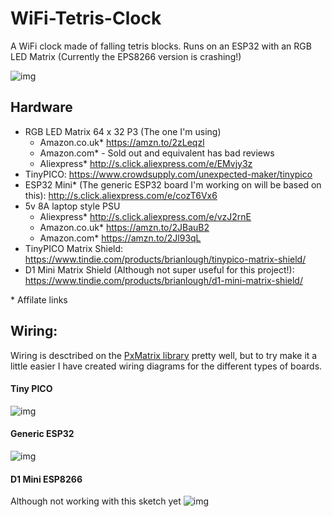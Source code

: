 # WiFi-Tetris-Clock
A WiFi clock made of falling tetris blocks. Runs on an ESP32 with an RGB LED Matrix (Currently the EPS8266 version is crashing!)

![img](https://thumbs.gfycat.com/RecklessSpecificKoodoo-size_restricted.gif)

## Hardware

- RGB LED Matrix 64 x 32 P3 (The one I'm using) 
  - Amazon.co.uk* https://amzn.to/2zLeqzl
  - Amazon.com*  - Sold out and equivalent has bad reviews
  - Aliexpress* http://s.click.aliexpress.com/e/EMvjy3z
- TinyPICO: https://www.crowdsupply.com/unexpected-maker/tinypico
- ESP32 Mini* (The generic ESP32 board I'm working on will be based on this): http://s.click.aliexpress.com/e/cozT6Vx6 
- 5v 8A laptop style PSU
  - Aliexpress* http://s.click.aliexpress.com/e/vzJ2rnE
  - Amazon.co.uk* https://amzn.to/2JBauB2
  - Amazon.com* https://amzn.to/2Jl93qL
- TinyPICO Matrix Shield: https://www.tindie.com/products/brianlough/tinypico-matrix-shield/
- D1 Mini Matrix Shield (Although not super useful for this project!): https://www.tindie.com/products/brianlough/d1-mini-matrix-shield/


\* Affilate links

## Wiring:

Wiring is desctribed on the [PxMatrix library](https://github.com/2dom/PxMatrix) pretty well, but to try make it a little easier I have created wiring diagrams for the different types of boards.

#### Tiny PICO
![img](https://i.imgur.com/aDPyHFh.png)

#### Generic ESP32
![img](https://i.imgur.com/0FB11me.png)

#### D1 Mini ESP8266
Although not working with this sketch yet
![img](https://i.imgur.com/bIBcAXR.png)

